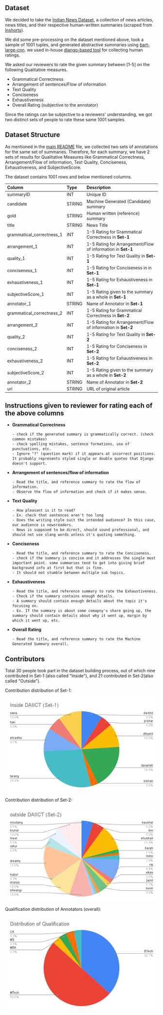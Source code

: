 ## Dataset

We decided to take the [Indian News Dataset](https://www.kaggle.com/datasets/sunnysai12345/news-summary), a collection of news articles, news titles, and their respective human-written summaries (scraped from [Inshorts](https://www.inshorts.com/)).

We did some pre-processing on the dataset mentioned above, took a sample of 1001 tuples, and generated abstractive summaries using [bart-large-cnn](https://huggingface.co/facebook/bart-large-cnn). we used in-house [django-based tool](https://github.com/TarangRanpara/SummaryAnnotatorTool) for collecting human ratings. 

We asked our reviewers to rate the given summary between [1-5] on the following Qualitative measures. 

-  Grammatical Correctness
-  Arrangement of sentences/Flow of information
-  Text Quality
-  Conciseness
-  Exhaustiveness
-  Overall Rating (subjective to the annotator)

Since the ratings can be subjective to a reviewers' understanding, we got two distinct sets of people to rate these same 1001 samples. 

## Dataset Structure

As mentioned in the [main README](/README.md) file, we collected two sets of annotations for the same set of summaries. Therefore, for each summary, we have 2 sets of results for Qualitative Measures like Grammatical Correctness, Arrangement/Flow of information, Text Quality, Conciseness, Exhaustiveness, and SubjectiveScore. 

The dataset contains 1001 rows and below mentioned columns. 

| Column      | Type | Description |
| :---        | :--- | :--- |           
| summaryID      | INT | Unique ID       |
| candidate   | STRING | Machine Generated (Candidate) summary        |
| gold| STRING | Human written (reference) summary |
| title| STRING | News Title |
| grammatical_correctness_1| INT | 1-5 Rating for Grammatical Correctness in **Set-1** |
| arrangement_1| INT | 1-5 Rating for Arrangement/Flow of information in **Set-1** |
| quality_1| INT | 1-5 Rating for Text Quality in **Set-1** |
| conciseness_1| INT | 1-5 Rating for Conciseness in in **Set-1**|
| exhaustiveness_1| INT | 1-5 Rating for Exhaustiveness in **Set-1**|
| subjectiveScore_1| INT | 1-5 Rating given to the summary as a whole in **Set-1** |
| annotator_1| STRING | Name of Annotator in **Set-1**|
| grammatical_correctness_2| INT | 1-5 Rating for Grammatical Correctness in **Set-2** |
| arrangement_2| INT | 1-5 Rating for Arrangement/Flow of information in **Set-2** |
| quality_2| INT | 1-5 Rating for Text Quality in **Set-2**|
| conciseness_2| INT | 1-5 Rating for Conciseness in **Set-2**|
| exhaustiveness_2| INT | 1-5 Rating for Exhaustiveness in **Set-2** |
|subjectiveScore_2| INT | 1-5 Rating given to the summary as a whole in **Set-2**|
| annotator_2| STRING | Name of Annotator in **Set-2**|
| url| STRING | URL of original article |

## Instructions given to reviewer for rating each of the above columns

- **Grammatical Correctness**
      
      - check if the generated summary is grammatically correct. (check common mistakes)
      - check spelling mistakes, sentence formations, use of punctuations, etc.
      - Ignore "?" (question mark) if it appears at incorrect positions. It probably represents styled single or double quotes that Django doesn't support.   

- **Arrangement of sentences/flow of information**

      - Read the title, and reference summary to rate the flow of information.
      - Observe the flow of information and check if it makes sense.

- **Text Quality**

      - How pleasant is it to read?
      - Ex. check that sentences aren't too long
      - Does the writing style suit the intended audience? In this case, our audience is newsreaders.
      - News is supposed to be direct, should sound professional, and should not use slang words unless it's quoting something.

- **Conciseness**

      - Read the title, and reference summary to rate the Conciseness.
      - check if the summary is concise and it addresses the single most important point. some summaries tend to get into giving brief background info at first but that is fine.
      - It should not stumble between multiple sub topics.

- **Exhaustiveness**

      - Read the title, and reference summary to rate the Exhaustiveness.
      - Check if the summary contains enough details.
      - A summary should contain enough details about the topic it's focusing on.
      - Ex. If the summary is about some comapny's share going up, the summary should contain details about why it went up, margin by which it went up, etc.

- **Overall Rating**
      
      - Read the title, and reference summary to rate the Machine Generated Summary overall.

## Contributors 

Total 30 people took part in the dataset building process, out of which nine contributed in Set-1 (also called "Inside"), and 21 contributed in Set-2(also called "Outside").


Contribution distribution of Set-1: 

![set-1](/Assets/Inside%20DAIICT%20(Set-1).png)


Contribution distribution of Set-2: 

![set-2](/Assets/outside%20DAIICT%20(Set-2).png)

Qualification distribution of Annotators (overall): 

![Qualification](/Assets/Distribution%20of%20Qualification.png)




